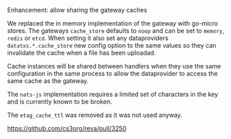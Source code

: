 Enhancement: allow sharing the gateway caches

We replaced the in memory implementation of the gateway with go-micro stores. The gateways `cache_store` defaults to `noop` and can be set to `memory`, `redis` or `etcd`. When setting it also set any dataproviders `datatxs.*.cache_store` new config option to the same values so they can invalidate the cache when a file has been uploadad.

Cache instances will be shared between handlers when they use the same configuration in the same process to allow the dataprovider to access the same cache as the gateway.

The `nats-js` implementation requires a limited set of characters in the key and is currently known to be broken.

The `etag_cache_ttl` was removed as it was not used anyway.

https://github.com/cs3org/reva/pull/3250
